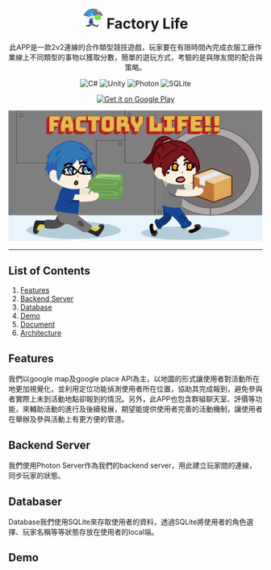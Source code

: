 # <div align="center"><img src="docs/logo.png" alt="icon" width=40> Factory Life</div>
<div align="center">此APP是一款2v2連線的合作類型競技遊戲，玩家要在有限時間內完成衣服工廠作業線上不同類型的事物以獲取分數，簡單的遊玩方式，考驗的是與隊友間的配合與策略。

![C#](https://img.shields.io/badge/C%23-Language-blueviolet)
![Unity](https://img.shields.io/badge/Unity-Platform-black?logo=unity)
![Photon](https://img.shields.io/badge/Photon-Server-blue)
![SQLite](https://img.shields.io/badge/SQLite-Database-9cf?logo=sqlite)


<a href='https://play.google.com/store/apps/details?id=com.roger.joinme'><img alt='Get it on Google Play' src='https://play.google.com/intl/en_us/badges/static/images/badges/en_badge_web_generic.png' width=200 /></a>

</div>

<div align="center">
<a href='#'><img alt='home' src='docs/home.png'/></a>
</div>

***

## List of Contents

1. [Features](#features)
2. [Backend Server](#backendserver)
3. [Database](#database)
4. [Demo](#demo)
5. [Document](#document)
6. [Architecture](#architecture)

<h2 id="features">Features</h2>

我們以google map及google place API為主，以地圖的形式讓使用者對活動所在地更加視覺化，並利用定位功能偵測使用者所在位置，協助其完成報到，避免參與者實際上未到活動地點卻報到的情況。另外，此APP也包含群組聊天室、評價等功能，來輔助活動的進行及後續發展，期望能提供使用者完善的活動機制，讓使用者在舉辦及參與活動上有更方便的管道。

<h2 id="backendserver">Backend Server</h2>

我們使用Photon Server作為我們的backend server，用此建立玩家間的連線，同步玩家的狀態。

<h2 id="database">Databaser</h2>

Database我們使用SQLite來存取使用者的資料，透過SQLite將使用者的角色選擇、玩家名稱等等狀態存放在使用者的local端。

<h2 id="demo">Demo</h2>

